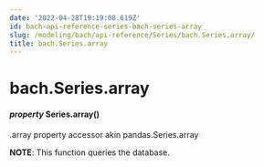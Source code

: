 ```yaml
---
date: '2022-04-28T19:19:08.619Z'
id: bach-api-reference-series-bach-series-array
slug: /modeling/bach/api-reference/Series/bach.Series.array/
title: bach.Series.array
---
```


# bach.Series.array


#### _property_ Series.array()
.array property accessor akin pandas.Series.array

**NOTE**: This function queries the database.

<!-- !! processed by numpydoc !! -->
